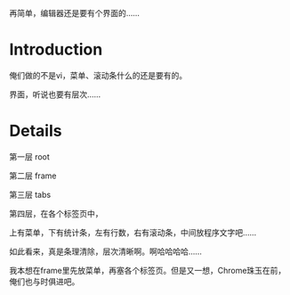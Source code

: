 再简单，编辑器还是要有个界面的……

# Introduction #

俺们做的不是vi，菜单、滚动条什么的还是要有的。

界面，听说也要有层次……


# Details #

第一层 root

第二层 frame

第三层 tabs

第四层，在各个标签页中，

上有菜单，下有统计条，左有行数，右有滚动条，中间放程序文字吧……

如此看来，真是条理清除，层次清晰啊。啊哈哈哈哈……

我本想在frame里先放菜单，再塞各个标签页。但是又一想，Chrome珠玉在前，俺们也与时俱进吧。